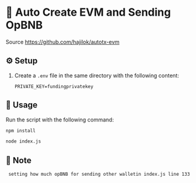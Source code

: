 # 🚀 Auto Create EVM and Sending OpBNB
Source https://github.com/hajilok/autotx-evm

## ⚙️ Setup
1. Create a `.env` file in the same directory with the following content:
   ```
   PRIVATE_KEY=fundingprivatekey
    ```
   
## 🚀 Usage
Run the script with the following command:
```bash
npm install
```
```bash
node index.js
```

 ## 📄 Note
   ```bash
    setting how much opBNB for sending other walletin index.js line 133
   ```

